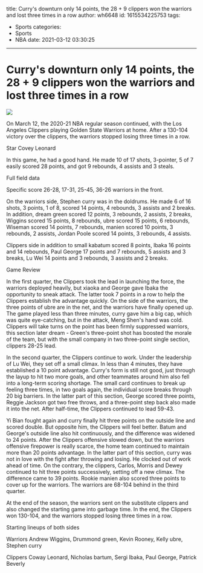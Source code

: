title: Curry's downturn only 14 points, the 28 + 9 clippers won the warriors and lost three times in a row
author: wh6648
id: 1615534225753
tags: 
- Sports
categories: 
- Sports
- NBA
date: 2021-03-12 03:30:25
---
# Curry's downturn only 14 points, the 28 + 9 clippers won the warriors and lost three times in a row
![](https://p8.itc.cn/images01/20210312/5089a9424adb4b86aec7cb687344d88f.jpeg)


On March 12, the 2020-21 NBA regular season continued, with the Los Angeles Clippers playing Golden State Warriors at home. After a 130-104 victory over the clippers, the warriors stopped losing three times in a row.

Star Covey Leonard

In this game, he had a good hand. He made 10 of 17 shots, 3-pointer, 5 of 7 easily scored 28 points, and got 9 rebounds, 4 assists and 3 steals.

Full field data

Specific score 26-28, 17-31, 25-45, 36-26 warriors in the front.

On the warriors side, Stephen curry was in the doldrums. He made 6 of 16 shots, 3 points, 1 of 8, scored 14 points, 4 rebounds, 3 assists and 2 breaks. In addition, dream green scored 12 points, 3 rebounds, 2 assists, 2 breaks, Wiggins scored 15 points, 8 rebounds, ubre scored 15 points, 6 rebounds, Wiseman scored 14 points, 7 rebounds, manien scored 10 points, 3 rebounds, 2 assists, Jordan Poole scored 14 points, 3 rebounds, 4 assists.

Clippers side in addition to small kabatum scored 8 points, Ibaka 16 points and 14 rebounds, Paul George 17 points and 7 rebounds, 5 assists and 3 breaks, Lu Wei 14 points and 3 rebounds, 3 assists and 2 breaks.

Game Review

In the first quarter, the Clippers took the lead in launching the force, the warriors deployed heavily, but xiaoka and George gave Ibaka the opportunity to sneak attack. The latter took 7 points in a row to help the Clippers establish the advantage quickly. On the side of the warriors, the three points of ubre are in the net, and the warriors have finally opened up. The game played less than three minutes, curry gave him a big cap, which was quite eye-catching, but in the attack, Meng Shen's hand was cold. Clippers will take turns on the point has been firmly suppressed warriors, this section later dream - Green's three-point shot has boosted the morale of the team, but with the small company in two three-point single section, clippers 28-25 lead.

In the second quarter, the Clippers continue to work. Under the leadership of Lu Wei, they set off a small climax. In less than 4 minutes, they have established a 10 point advantage. Curry's form is still not good, just through the layup to hit two more goals, and other teammates around him also fell into a long-term scoring shortage. The small card continues to break up feeling three times, in two goals again, the individual score breaks through 20 big barriers. In the latter part of this section, George scored three points, Reggie Jackson got two free throws, and a three-point step back also made it into the net. After half-time, the Clippers continued to lead 59-43.

Yi Bian fought again and curry finally hit three points on the outside line and scored double. But opposite him, the Clippers will feel better. Batum and George's outside line also hit continuously, and the difference was widened to 24 points. After the Clippers offensive slowed down, but the warriors offensive firepower is really scarce, the home team continued to maintain more than 20 points advantage. In the latter part of this section, curry was not in love with the fight after throwing and losing. He clocked out of work ahead of time. On the contrary, the clippers, Carlos, Morris and Dewey continued to hit three points successively, setting off a new climax. The difference came to 39 points. Rookie manien also scored three points to cover up for the warriors. The warriors are 68-104 behind in the third quarter.

At the end of the season, the warriors sent on the substitute clippers and also changed the starting game into garbage time. In the end, the Clippers won 130-104, and the warriors stopped losing three times in a row.

Starting lineups of both sides

Warriors Andrew Wiggins, Drummond green, Kevin Rooney, Kelly ubre, Stephen curry

Clippers Coway Leonard, Nicholas bartum, Sergi Ibaka, Paul George, Patrick Beverly

